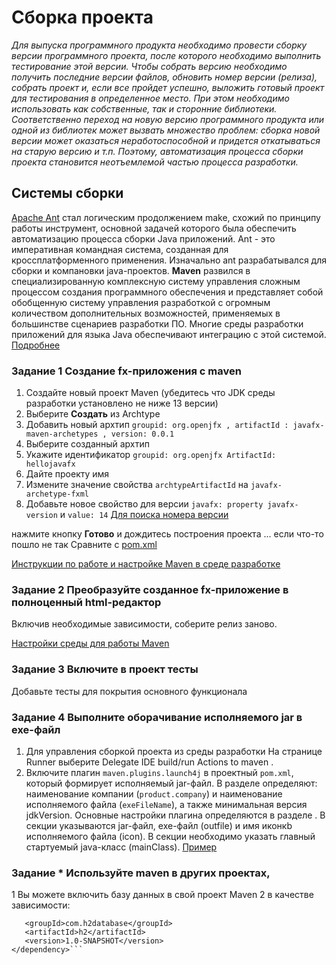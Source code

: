 # Сборка проекта
_Для выпуска программного продукта необходимо провести сборку  версии программного проекта, после которого необходимо выполнить тестирование этой версии. Чтобы собрать версию необходимо получить последние версии файлов, обновить номер версии (релиза), собрать проект и, если все пройдет успешно, выложить готовый проект для тестирования в определенное место. При этом необходимо использовать как собственные, так и сторонние библиотеки. Соответственно переход на новую версию программного продукта или одной из библиотек может вызвать множество проблем: сборка новой версии может оказаться неработоспособной и придется откатываться на старую версию и т.п. Поэтому, автоматизация процесса сборки проекта становится неотъемлемой частью процесса разработки._

## Системы сборки
 [Apache Ant](http://ant.apache.org)
стал логическим продолжением make, схожий по принципу работы инструмент, основной задачей которого была обеспечить автоматизацию процесса сборки Java приложений. Ant - это императивная командная система, созданная для кроссплатформенного применения. Изначально ant разрабатывался для сборки и компановки java-проектов.
__Maven__ 
развился в специализированную комплексную систему управления сложным процессом создания программного обеспечения и представляет собой обобщенную систему управления разработкой с огромным количеством дополнительных возможностей, применяемых в большинстве сценариев разработки ПО. Многие среды разработки приложений для языка Java обеспечивают интеграцию с этой системой.
[Подробнее](https://github.com/olgmina/SWEngineering-technics.github.io/blob/dc3f9ce353905487492117cf924badd4f23b22ff/Maven%20docs.htm)
### Задание 1 Создание fx-приложения с maven
  1. Создайте новый проект Maven (убедитесь что JDK среды разработки установлено не ниже 13 версии)
  2. Выберите __Создать__ из Аrchtype
  3. Добавить новый архтип ````groupid: org.openjfx , artifactId : javafx-maven-archetypes , version: 0.0.1````
  4. Выберите созданный архтип 
  5. Укажите идентификатор ````groupid: org.openjfx ArtifactId: hellojavafx```` 
  6. Дайте проекту имя
  7. Измените значение свойства ```archtypeArtifactId``` на ```javafx-archetype-fxml``` 
  8. Добавьте новое свойство для версии ``javafx: property javafx-version`` и ``value: 14`` [Для поиска номера версии](https://search.maven.org/)
   
нажмите кнопку __Готово__ и дождитесь построения проекта ... если что-то пошло не так Сравните с [pom.xml](https://github.com/openjfx/samples/blob/master/IDE/IntelliJ/Non-Modular/Maven/hellofx/pom.xml)

[Инструкции по работе и настройке Maven в среде разработке](https://github.com/olgmina/SWEngineering-technics.github.io/blob/ee5a610efdb507c35831b0fbd679f0e5cb46c3b7/reliase/IntelliJ-Idea-setting.md)

### Задание 2  Преобразуйте созданное fx-приложение в полноценный html-редактор
Включив необходимые  зависимости, соберите релиз заново.

[Настройки среды для работы Maven](https://github.com/olgmina/SWEngineering-technics.github.io/blob/386f418275cbebf24102c265bee00fdb04a3bfbf/reliase/Maven-setting-IntellijIDEA.md)

### Задание 3  Включите в проект тесты
Добавьте тесты для покрытия основного функционала

### Задание 4  Выполните оборачивание исполняемого jar в exe-файл
1. Для управления сборкой проекта из среды разработки На странице  Runner выберите Delegate IDE build/run Actions to maven .
2. Включите плагин `maven.plugins.launch4j` в проектный `pom.xml`, который формирует исполняемый jar-файл.
В разделе <properties> определяют: наименование компании (`product.company`) и наименование исполняемого файла (`exeFileName`), а также минимальная версия jdkVersion. 
 Основные настройки плагина определяются в разделе <executions>. 
 В секции <configuration> указываются jar-файл, exe-файл (outfile) и имя иконкb исполняемого файла (icon). 
 В секции <classPath> необходимо указать главный стартуемый java-класс (mainClass).
 [Пример](https://github.com/olgmina/SWEngineering-technics.github.io/blob/d81dad5e8b539d4264005d32d6cc99a0491dda1e/pom.xml)
 
### Задание *  Используйте maven в других проектах,
1 Вы можете включить базу данных в свой проект Maven 2 в качестве зависимости:
 ```<dependency>
    <groupId>com.h2database</groupId>
    <artifactId>h2</artifactId>
    <version>1.0-SNAPSHOT</version>
</dependency>```

